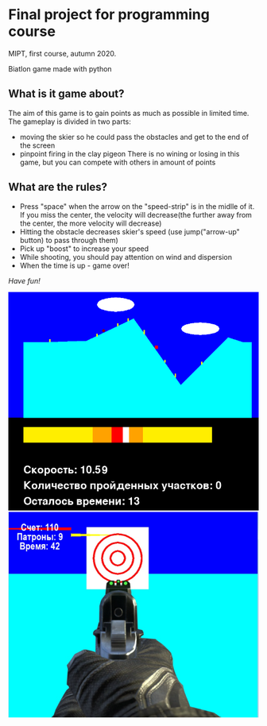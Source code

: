 # Final project for programming course
MIPT, first course, autumn 2020.

Biatlon game made with python

## What is it game about?

The aim of this game is to gain points as much as possible in limited time. The gameplay is divided in two parts: 
* moving the skier so he could pass the obstacles and get to the end of the screen
* pinpoint firing in the clay pigeon
There is no wining or losing in this game, but you can compete with others in amount of points

## What are the rules?

* Press "space" when the arrow on the "speed-strip" is in the midlle of it. If you miss the center, the velocity will decrease(the further away from the center, the more velocity will decrease)
* Hitting the obstacle decreases skier's speed (use jump("arrow-up" button) to pass through them)
* Pick up "boost" to increase your speed
* While shooting, you should pay attention on wind and dispersion
* When the time is up - game over!

*Have fun!*

![first screen](/Screen-1.png)
![second screen](/Screen-2.png)
